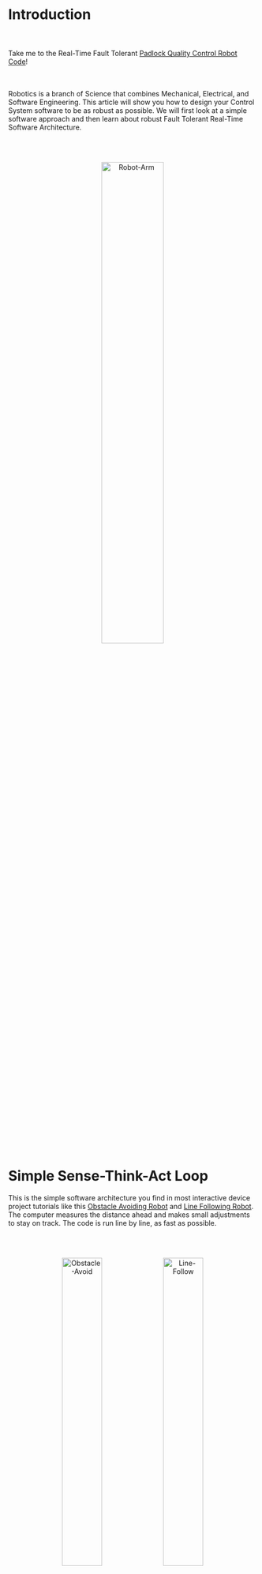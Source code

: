 # Introduction

<br></br>
Take me to the Real-Time Fault Tolerant [Padlock Quality Control Robot Code](https://github.com/AMoazeni/Real-Time-Robotics/blob/master/Code/Padlock.c)!


<br></br>
Robotics is a branch of Science that combines Mechanical, Electrical, and Software Engineering. This article will show you how to design your Control System software to be as robust as possible. We will first look at a simple software approach and then learn about robust Fault Tolerant Real-Time Software Architecture.


<br></br>
<div align="center"><img src="https://raw.githubusercontent.com/AMoazeni/Real-Time-Robotics/master/Jupyter%20Notebook/Images/01%20-%20Robot%20Arm.gif" width=50% alt="Robot-Arm"></div>




<br></br>

# Simple Sense-Think-Act Loop

This is the simple software architecture you find in most interactive device project tutorials like this [Obstacle Avoiding Robot](https://www.youtube.com/watch?v=coAmKyqGyeY) and [Line Following Robot](https://circuitdigest.com/microcontroller-projects/raspberry-pi-line-follower-robot). The computer measures the distance ahead and makes small adjustments to stay on track. The code is run line by line, as fast as possible.


<br></br>
<div align="center">

<img src="https://raw.githubusercontent.com/AMoazeni/Real-Time-Robotics/master/Jupyter%20Notebook/Images/03%20-%20Obstacle%20Avoid.gif" width=40% alt="Obstacle-Avoid">

<img src="https://raw.githubusercontent.com/AMoazeni/Real-Time-Robotics/master/Jupyter%20Notebook/Images/04%20-%20Line%20Follow.gif" width=40% alt="Line-Follow">

</div>


<br></br>
The problem is that you have no control over the speed of code execution, a 10MHz CPU runs ten million lines of code per second, and a 1GHz CPU runs one billion lines of code per second. This can be problematic for time-critical applications, as discussed in the next sections.


<br></br>
<div align="center"><img src="https://raw.githubusercontent.com/AMoazeni/Real-Time-Robotics/master/Jupyter%20Notebook/Images/02%20-%20Sense%20Think%20Act.png" width=50% alt="Sense-Think-Act-Loop"></div>



```python

# Python Sense-Think-Act Loop
while True:
  
  # Measure Ultrasonic Sensor Distance
  distance = Read(sensor)
  
  # No Obstacle - Drive Straight If Measured Distance Is Large
  if distance > 10:
    Drive(Straight)
  
  # Obstacle Detected - Turn Right If Measured Distance Is Small
  else:
    Drive(Right)

```



<br></br>

# Real-Time Fault Tolerant Software Architecture

As Robotic systems become more sophisticated and have to deal with huge amounts of sensor input, make quick decisions, and continue operation if components break; you need highly robust software for successful operation. [Fault Tolerant](https://en.wikipedia.org/wiki/Fault_tolerance) means that a system continues operating properly in the event of the failure of components.


<br></br>
That's why NASA's spaceships and rovers have redundant systems built in (multiple versions of the same sensors and actuators), if something breaks in space you need multiple system backups that can take over immediately. Tools like Publisher-Subscriber architecture and Real-Time parallel execution of code become really important.



<br></br>
<div align="center">

<img src="https://raw.githubusercontent.com/AMoazeni/Real-Time-Robotics/master/Jupyter%20Notebook/Images/05%20-%20Self%20Driving%20Car.gif" width=40% height=300 alt="Self-Driving-Car">

<img src="https://raw.githubusercontent.com/AMoazeni/Real-Time-Robotics/master/Jupyter%20Notebook/Images/06%20-%20SpaceX.gif" width=40% height=300 alt="SpaceX">

</div>


<div align="center">

<img src="https://raw.githubusercontent.com/AMoazeni/Real-Time-Robotics/master/Jupyter%20Notebook/Images/07%20-%20Robot%20Dance.gif" width=40% height=300 alt="Robot-Dance">

<img src="https://raw.githubusercontent.com/AMoazeni/Real-Time-Robotics/master/Jupyter%20Notebook/Images/08%20-%20Power%20Plant.gif" width=40% height=300 alt="Power-Plant">

</div>



<br></br>

# Publisher-Subscriber Software Architecture

A good way to visualize [Pub-Sub](https://en.wikipedia.org/wiki/Publish%E2%80%93subscribe_pattern) architecture is shown below. A piece of code can be set up as a Transmitter (Publisher), Receiver (Subscriber), or Transceiver (can both Publish and Subscribe). These pieces of code (functions) are completely independent of one another and don't know of each other's existence. The functions can however communicate if they are placed on the same channel (Topic). Functions can send each other numbers and text messages to communicate, they can also be written in any language (Python, C++, Javascript, etc). This allows highly scalable architecture and robustness of execution since the functions are loosely coupled.


<br></br>
<div align="center"><img src="https://raw.githubusercontent.com/AMoazeni/Real-Time-Robotics/master/Jupyter%20Notebook/Images/09%20-%20Publisher%20Subscriber.png" width=75% alt="Publisher-Subscriber"></div>


<br></br>
For example one function can read sensor values (Publisher), another function can process these reading and come up with an action (Subscriber-Publisher), and a third function can control the wheels (Subscriber). If a component breaks, the code running other components will not be affected. Robot Operating System ([ROS](http://www.ros.org/)) is a popular platform that runs the Pub-Sub architecture.



<br></br>

# Real-Time Computing

Timing is the key difference between Real-Time systems (embedded software in high performance robotics), versus other software (web applications and personal computer operating systems). In Real-Time systems, correctness depends on both the accuracy of response, as well as the timing of that response. If a Real-Time system responds too late or misses a deadline, it has failed the Real-Time system criteria and considered incorrect. Most embedded systems run continuously when powered on, and must do a specific task robustly.


<br></br>
High performance is really important in production level products, versus prototypes and single projects. You tend to get the best performance with code that is as short and low-level as possible, removing the unnecessary overhead that comes with high-level functions, APIs, and operating systems. Each embedded platform chip has its own data sheet and operation manual, but concepts like Interrupts and Timers remain universal.


<br></br>
Registers, Interrupts and Timers are the tools required to set up Real-Time systems. The following diagram demonstrates how to set up your Real-Time Fault Tolerant software architecture. The Free Time System (FTS) contains code that is not time-critical and can run at arbitrary speeds (eg. User Interface, etc). The Real Time System (RTS) contains the really important time-critical functions that take priority over everything else (eg. safety shutoff, automatic braking, accurate position control, overheat protection, anti-aliasing sensor measurements etc). The RTS is typically written in low level Assembly language and optimized for performance, time complexity, and space complexity. FTS and RTS systems can communicate using shared memory locations (registers).


<br></br>
<div align="center"><img src="https://raw.githubusercontent.com/AMoazeni/Real-Time-Robotics/master/Jupyter%20Notebook/Images/10%20-%20Real%20Time%20Software.png" alt="Real-Time-Software"></div>



```C

// C Language Real-Time Fault Tolerant Software Architecture
void main(){

  // Initialize Function
  INZfunction();

  // Control System Loop - Stop Operation With Software or E-Button Hardware
  while(OperationMode != 0  &&  !EmergencyButton){

      // If Diagnostics Succeed
      if (diagnostics()){

          MSSfunction();  // Machine Status Scan
          MCSfunction();  // Mode Control Supervisor
          OCSfunction();  // User Interface Output

      }


      // If Diagnostics Fail - Run Error Treatment
      else{

          ERHfunction();  // Error Treatment
          OCSfunction();  // User Interface Output

      } // End Diagnostics

    } // End Control System Loop

} // End Main


```


<br></br>

# Interrupts

Typical single core CPUs run code sequentially, but high priority Real-Time systems need instant response to stimuli. That's why interrupts are really useful. Interrupts stop whatever is happening in the Free Time System (FTS), run the time critical code, and resume FTS computation. This can also be achieved with the use of multiple processors. Typically there are two types of Interrupts: Time-Driven Interrupts, and Event-Driven Interrupts.


<br></br>
- Event-Driven Interrupts: Trigger when some event happens (eg. Emergency shutoff button pressed, or Temperature threshold is passed and a fan is activated).

- Time-Driven Interrupts: Run continuously at a certain time interval (eg. motor is adjusted to the correct position every 50ms)


<br></br>
Always test your code in the real world, and use an Oscilloscope to measure the timing that you designed for. You can use an output PIN to do this. Set the output pin to HIGH (ON) at the beginning of your Real-Time code, and set the same pin to LOW (OFF) at the end of your Real-Time code. This "pin pulse" can be detected on the oscilloscope and used to measure the actual performance of your code. Take a look at the following oscilloscope measurements for a Real-Time system.


<br></br>
Important Note: Make sure that your code runtime is shorter than the timer interrupt interval. So if you want your Real-Time code to fire every 50ms, make sure that your code can run in 49ms or less. A minimum 20% margin is ideal, so the code should take less than 40ms to run.


<br></br>
<div align="center"><img src="https://raw.githubusercontent.com/AMoazeni/Real-Time-Robotics/master/Jupyter%20Notebook/Images/11%20-%20RTS%20Oscilloscope.png" alt="RTS-Oscilloscope"></div>



<br></br>

# Timers and Counter-Overflow

Accurate time keeping is mandatory for Real-Time systems, you don't want your system time to drift after a while. Most Micro-controllers have dedicated Timer chips built in. Here is the Arduino [ATmega328P Microcontroller Datasheet](http://ww1.microchip.com/downloads/en/devicedoc/atmel-8271-8-bit-avr-microcontroller-atmega48a-48pa-88a-88pa-168a-168pa-328-328p_datasheet_complete.pdf) you need to look at the data sheet of YOUR system for configuration instructions. You've probably seen 'delay( )' functions in Arduino code, but they're not useful in Real-Time applications because they force the CPU to do nothing for a time period and clog up computation cycles. Use counter-overflow timers instead for Real-Time Applications, this keeps the main loop responsive to other inputs.


<br></br>
Timers have a built-in crystal which is an electrical device that emits pulses at a fixed frequency when electricity is applied. One can find crystals of virtually any frequency depending on the application requirements, its frequency depends on the crystal shape and geometry. Crystals are used to synchronize machine cycles. The Arduino timer crystal features a frequency of 16MHz. So the Arduino timer chip can increment a counting variable 16 million times per second.


<br></br>
If you use a 16-bit timer, the timer counts up to 2^16 = 65536 before resetting back to 0 and counting up again. It adds '1' to the count every clock cycle (16MHz), when the counter overflows, a flag is activated. You can calibrate the timing of the interrupt by adjusting the starting value of the counter. GreatScott has a great [Timer Setup Tutorial](https://www.youtube.com/watch?v=IdL0_ZJ7V2s) to get you started. Sparkfun also has good videos explaining [Timer Interrupts](https://www.youtube.com/watch?v=2kr5A350H7E) and [External Interrupts](https://www.youtube.com/watch?v=J61_PKyWjxU&index=2&list=PLBcrWxTa5CS0u-rQNkGtLMg1yA7h56r6).


<br></br>
If this is the first time you learn about Timers and Interrupts, it can seem overwhelming. But don't be discouraged because this is a skill that can vastly improve your product's performance and keep your customers very happy!



<br></br>

# RTOS and Language Speed Comparison

Here is a list of [Real-Time Operating Systems (RTOS)](https://en.wikipedia.org/wiki/Comparison_of_real-time_operating_systems) for your next embedded project. ARM Architecture chips have really good built quality, popular [Open Source development](https://os.mbed.com/) community, and have been designing chip architectures for over 30 years.


<br></br>
Python is great for prototyping and quick development due to its simple syntax. Julia is a new open source language designed for Engineering and technical calculations (similar to expensive and closed source MATLAB). Production level code is generally written in C, with Real-Time functions written in Assembly (hardware specific language). Python developers can use 'Cython' and 'Micro-Python' Libraries to improve their code performance.


<br></br>
Fastest to Slowest runtime: Assembly, c, c++, Julia, Python, JavaScript



<br></br>

# Padlock Quality Control Robot Project

This device was designed to test Padlocks. A stepper motor turns the dial and a linear solenoid actuator is used to open the lock. A keyboard is used to operate the user interface, you can electronically turn the dial with manual steps, or automatically open the lock given the correct combination. It's designed with all the Fault Tolerant Real-Time principled discussed in this article.



<br></br>
<div align="center"><img src="https://raw.githubusercontent.com/AMoazeni/Real-Time-Robotics/master/Jupyter%20Notebook/Images/12%20-%20Padlock%20QC.png" width=40% alt="Padlock-QC"></div>


<br></br>
<div align="center"><img src="https://raw.githubusercontent.com/AMoazeni/Real-Time-Robotics/master/Jupyter%20Notebook/Images/13%20-%20Padlock%20Control.png" width=80% alt="Padlock-Control"></div>



<br></br>

# Code Download

```shell
$ git clone https://github.com/AMoazeni/Real-Time-Robotics.git
$ cd Real-Time-Robotics
```



<br></br>

# Happy Coding!

Check out [AMoazeni's Github](https://github.com/AMoazeni/) for more Data Science, Machine Learning, and Robotics repositories.


<br></br>
<div align="center"><img src="https://raw.githubusercontent.com/AMoazeni/Real-Time-Robotics/master/Jupyter%20Notebook/Images/14%20-%20Robot%20Soccer.gif" width=40% alt="Robot-Soccer"></div>



